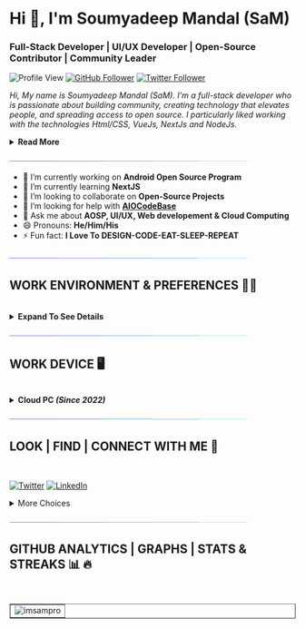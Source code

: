 <h1>Hi 👋, I'm Soumyadeep Mandal (SaM)</h1>
<h3>Full-Stack Developer | UI/UX Developer | Open-Source Contributor | Community Leader</h3>

![Profile View](https://komarev.com/ghpvc/?username=imsampro&style=for-the-badge)
[![GitHub Follower](https://img.shields.io/github/followers/imsampro?logo=github&label=follow%20%40imsampro&style=for-the-badge)](https://github.com/imsampro)
[![Twitter Follower](https://img.shields.io/twitter/follow/imsampro?logo=twitter&style=for-the-badge)](https://twitter.com/imsampro)

<i>Hi, My name is Soumyadeep Mandal (SaM). I'm a full-stack developer who is passionate about building community, creating technology that elevates people, and spreading access to open source. I particularly liked working with the technologies Html/CSS, VueJs, NextJs and NodeJs.</i>

<details>
<summary>
    <b>Read More</b>
</summary>

<br />

<i>I love to contribute to Open Source projects as it motivates me to pay a lot more attention to software design, testing, and documentation. I like to explore new technologies and love to work with them.

I think that every technology has its own strengths and can be used in unique ways, so I like to combine all of my knowledge and abilities to create something new and innovative.</i>

</details>

![Line](./assets/171937799-8fc9e255-9889-4642-9c92-6df85fb86e82.gif)

- 🔭 I’m currently working on **Android Open Source Program**
- 🌱 I’m currently learning **NextJS**
- 👯 I’m looking to collaborate on **Open-Source Projects**
- 🤔 I’m looking for help with **[AIOCodeBase](https://github.com/AIOCodeBase)**
- 💬 Ask me about **AOSP, UI/UX, Web developement & Cloud Computing**
- 😄 Pronouns: **He/Him/His**
- ⚡ Fun fact: **I Love To DESIGN-CODE-EAT-SLEEP-REPEAT**

![Line](./assets/171937799-8fc9e255-9889-4642-9c92-6df85fb86e82.gif)

## **WORK ENVIRONMENT & PREFERENCES 🧑‍💻**

<br>

<details>
<summary>
    <b>Expand To See Details</b> 
</summary>

<br />

### 🎛️ **OPERATING SYSTEM**

[![Windows 11](https://img.shields.io/badge/Windows%2011-00adef?style=for-the-badge&logo=windows&logoColor=ffffff)](https://www.microsoft.com/en-in/software-download/windows10)
[![Ubuntu 20.04 WSL](https://img.shields.io/badge/Ubuntu%2022.04-dd4814?style=for-the-badge&logo=ubuntu&logoColor=ffffff)](https://ubuntu.com/wsl)
[![Android 13](https://img.shields.io/badge/Android%2013-3ddc84?style=for-the-badge&logo=android&logoColor=ffffff)](https://www.android.com/android-13)

### 💾 **DATABASES**

[![AmazonDynamoDB](https://img.shields.io/badge/Amazon%20DynamoDB-4053D6?style=for-the-badge&logo=Amazon%20DynamoDB&logoColor=white)](https://aws.amazon.com/dynamodb/)
[![Firebase](https://img.shields.io/badge/Firebase-039BE5?style=for-the-badge&logo=Firebase&logoColor=white)](https://firebase.google.com/)
[![MongoDB](https://img.shields.io/badge/MongoDB-%234ea94b.svg?style=for-the-badge&logo=mongodb&logoColor=white)](https://www.mongodb.com/)
[![MySQL](https://img.shields.io/badge/mysql-%2300f.svg?style=for-the-badge&logo=mysql&logoColor=white)](https://www.mysql.com/)
[![Postgres](https://img.shields.io/badge/postgres-%23316192.svg?style=for-the-badge&logo=postgresql&logoColor=white)](https://www.postgresql.org/)

### 🎨 **DESIGN**

[![Adobe After Effects](https://img.shields.io/badge/Adobe%20After%20Effects-9999FF.svg?style=for-the-badge&logo=Adobe%20After%20Effects&logoColor=white)](https://www.adobe.com/in/products/aftereffects.html)
[![Adobe Creative Cloud](https://img.shields.io/badge/Adobe%20Creative%20Cloud-DA1F26.svg?style=for-the-badge&logo=Adobe%20Creative%20Cloud&logoColor=white)](https://www.adobe.com/creativecloud.html)
[![Adobe Illustrator](https://img.shields.io/badge/adobe%20illustrator-%23FF9A00.svg?style=for-the-badge&logo=adobe%20illustrator&logoColor=white)](https://www.adobe.com/products/illustrator.html)
[![Adobe Photoshop](https://img.shields.io/badge/adobe%20photoshop-%2331A8FF.svg?style=for-the-badge&logo=adobe%20photoshop&logoColor=white)](https://www.adobe.com/products/photoshop.html)
[![Adobe Premiere Pro](https://img.shields.io/badge/Adobe%20Premiere%20Pro-9999FF.svg?style=for-the-badge&logo=Adobe%20Premiere%20Pro&logoColor=white)](https://www.adobe.com/products/premiere.html)
[]()

### 📚 **FRAMEWORKS PLATFORMS & LIBRARIES**

[![Anaconda](https://img.shields.io/badge/Anaconda-%2344A833.svg?style=for-the-badge&logo=anaconda&logoColor=white)](https://www.anaconda.com/)
[![Angular.js](https://img.shields.io/badge/angular.js-%23E23237.svg?style=for-the-badge&logo=angularjs&logoColor=white)](https://angularjs.org/)
[![Bootstrap](https://img.shields.io/badge/bootstrap-%23563D7C.svg?style=for-the-badge&logo=bootstrap&logoColor=white)](https://getbootstrap.com/)
[![Express.js](https://img.shields.io/badge/express.js-%23404d59.svg?style=for-the-badge&logo=express&logoColor=%2361DAFB)](https://expressjs.com/)
[![Flutter](https://img.shields.io/badge/Flutter-%2302569B.svg?style=for-the-badge&logo=Flutter&logoColor=white)](https://flutter.dev/)
[![Ionic](https://img.shields.io/badge/Ionic-%233880FF.svg?style=for-the-badge&logo=Ionic&logoColor=white)](https://ionic.io/)
[![jQuery](https://img.shields.io/badge/jquery-%230769AD.svg?style=for-the-badge&logo=jquery&logoColor=white)](https://jquery.com/)
[![JWT](https://img.shields.io/badge/JWT-black?style=for-the-badge&logo=JSON%20web%20tokens)](https://jwt.io/)
[![Laravel](https://img.shields.io/badge/laravel-%23FF2D20.svg?style=for-the-badge&logo=laravel&logoColor=white)](https://laravel.com/)
[![NPM](https://img.shields.io/badge/NPM-%23000000.svg?style=for-the-badge&logo=npm&logoColor=white)](https://www.npmjs.com/)
[![NodeJS](https://img.shields.io/badge/node.js-6DA55F?style=for-the-badge&logo=node.js&logoColor=white)](https://nodejs.org/en/)
[![OpenCV](https://img.shields.io/badge/opencv-%23white.svg?style=for-the-badge&logo=opencv&logoColor=white)](https://opencv.org/)
[![React Native](https://img.shields.io/badge/react_native-%2320232a.svg?style=for-the-badge&logo=react&logoColor=%2361DAFB)](https://reactnative.dev/)
[![TailwindCSS](https://img.shields.io/badge/tailwindcss-%2338B2AC.svg?style=for-the-badge&logo=tailwind-css&logoColor=white)](https://tailwindcss.com/)
[![Vue.js](https://img.shields.io/badge/vuejs-%2335495e.svg?style=for-the-badge&logo=vuedotjs&logoColor=%234FC08D)](https://vuejs.org/)
[![Webpack](https://img.shields.io/badge/webpack-%238DD6F9.svg?style=for-the-badge&logo=webpack&logoColor=black)](https://webpack.js.org/)
[![Yarn](https://img.shields.io/badge/yarn-%232C8EBB.svg?style=for-the-badge&logo=yarn&logoColor=white)](https://yarnpkg.com/)

### 🕓 **VERSION CONTROL**

[![Git](https://img.shields.io/badge/git-%23F05033.svg?style=for-the-badge&logo=git&logoColor=white)](https://git-scm.com/)
[![GitHub](https://img.shields.io/badge/github-%23121011.svg?style=for-the-badge&logo=github&logoColor=white)](https://github.com/)
[![GitLab](https://img.shields.io/badge/gitlab-%23181717.svg?style=for-the-badge&logo=gitlab&logoColor=white)](https://gitlab.com/)

### **IDE/EDITOR**

[![Android Studio](https://img.shields.io/badge/Android%20Studio-3DDC84.svg?style=for-the-badge&logo=android-studio&logoColor=white)](https://developer.android.com/studio)
[![Jupyter Notebook](https://img.shields.io/badge/jupyter-%23FA0F00.svg?style=for-the-badge&logo=jupyter&logoColor=white)](https://jupyter.org/)
[![Notepad++](https://img.shields.io/badge/Notepad++-90E59A.svg?style=for-the-badge&logo=notepad%2b%2b&logoColor=black)](https://notepad-plus-plus.org/)
[![Visual Studio Code](https://img.shields.io/badge/Visual%20Studio%20Code-0078d7.svg?style=for-the-badge&logo=visual-studio-code&logoColor=white)](https://github.com/Microsoft/vscode)

### 🌐 **BROWSERS**

[![Brave](https://img.shields.io/badge/Brave-FB542B?style=for-the-badge&logo=Brave&logoColor=white)](https://brave.com/)
[![Edge](https://img.shields.io/badge/Edge-0078D7?style=for-the-badge&logo=Microsoft-edge&logoColor=white)](https://www.microsoft.com/en-us/edge)
[![Firefox](https://img.shields.io/badge/Firefox-FF7139?style=for-the-badge&logo=Firefox-Browser&logoColor=white)](https://www.mozilla.org/en-US/firefox/new/)

### 📂 **CLOUD STORAGE**

[![Google Drive](https://img.shields.io/badge/Google%20Drive-4285F4?style=for-the-badge&logo=googledrive&logoColor=white)](https://drive.google.com/)

### 📋 **SHELL & LANGUAGES**

[![C](https://img.shields.io/badge/c-%2300599C.svg?style=for-the-badge&logo=c&logoColor=white)](https://www.cprogramming.com/)
[![C++](https://img.shields.io/badge/c++-%2300599C.svg?style=for-the-badge&logo=c%2B%2B&logoColor=white)](https://cplusplus.com/)
[![CSS3](https://img.shields.io/badge/css3-%231572B6.svg?style=for-the-badge&logo=css3&logoColor=white)](https://en.wikipedia.org/wiki/CSS)
[![Dart](https://img.shields.io/badge/dart-%230175C2.svg?style=for-the-badge&logo=dart&logoColor=white)](https://dart.dev/)
[![HTML5](https://img.shields.io/badge/html5-%23E34F26.svg?style=for-the-badge&logo=html5&logoColor=white)](https://html.com/)
[![Java](https://img.shields.io/badge/java-%23ED8B00.svg?style=for-the-badge&logo=java&logoColor=white)](https://www.java.com/en/)
[![JavaScript](https://img.shields.io/badge/javascript-%23323330.svg?style=for-the-badge&logo=javascript&logoColor=%23F7DF1E)](https://www.javascript.com/)
[![Kotlin](https://img.shields.io/badge/kotlin-%237F52FF.svg?style=for-the-badge&logo=kotlin&logoColor=white)](https://kotlinlang.org/)
[![Markdown](https://img.shields.io/badge/markdown-%23000000.svg?style=for-the-badge&logo=markdown&logoColor=white)](https://www.markdownguide.org/)
[![PHP](https://img.shields.io/badge/php-%23777BB4.svg?style=for-the-badge&logo=php&logoColor=white)](https://www.php.net/)
[![Python](https://img.shields.io/badge/python-3670A0?style=for-the-badge&logo=python&logoColor=ffdd54)](https://www.python.org/)
[![Shell Script](https://img.shields.io/badge/shell_script-%23121011.svg?style=for-the-badge&logo=gnu-bash&logoColor=white)](https://www.shellscript.sh/)
[![TypeScript](https://img.shields.io/badge/typescript-%23007ACC.svg?style=for-the-badge&logo=typescript&logoColor=white)](https://www.typescriptlang.org/)
[![Windows Terminal](https://img.shields.io/badge/Windows%20Terminal-%234D4D4D.svg?style=for-the-badge&logo=windows-terminal&logoColor=white)](https://github.com/microsoft/terminal)

### 🏢 **Office**

[![Microsoft Excel](https://img.shields.io/badge/Microsoft_Excel-217346?style=for-the-badge&logo=microsoft-excel&logoColor=white)](https://www.microsoft.com/en-us/microsoft-365/excel)
[![Microsoft PowerPoint](https://img.shields.io/badge/Microsoft_PowerPoint-B7472A?style=for-the-badge&logo=microsoft-powerpoint&logoColor=white)](https://www.microsoft.com/en-us/microsoft-365/powerpoint)
[![Microsoft Word](https://img.shields.io/badge/Microsoft_Word-2B579A?style=for-the-badge&logo=microsoft-word&logoColor=white)](https://www.microsoft.com/en-us/microsoft-365/word)

</details>

![Line](./assets/171937799-8fc9e255-9889-4642-9c92-6df85fb86e82.gif)

## **WORK DEVICE** 🖥️

<br />

<details>

<summary>
    <b>Cloud PC <i>(Since 2022)</i></b>
</summary>

<br />

***Note**: Configuration Varies on type of task.*

> **Default Configuration**

- Processor: 8vCPU
- RAM: 64GB
- Storage: 512GB

> **Other Configurations**

- Processor: 2vCPU/4vCPU/8vCPU/16vCPU
- RAM: 32GB/64GB
- Storage: 512GB/1000GB

</details>

![Line](./assets/171937799-8fc9e255-9889-4642-9c92-6df85fb86e82.gif)

## **LOOK | FIND | CONNECT WITH ME** 🤝

<br />

[![Twitter](https://img.shields.io/badge/Twitter-%231DA1F2.svg?style=for-the-badge&logo=Twitter&logoColor=white)](https://twitter.com/imsampro)
[![LinkedIn](https://img.shields.io/badge/linkedin-%230077B5.svg?style=for-the-badge&logo=linkedin&logoColor=white)](https://linkedin.com/in/imsampro)

<details>
<summary>
    More Choices 
</summary>

<br />

[![Facebook](https://img.shields.io/badge/Facebook-%231877F2.svg?style=for-the-badge&logo=Facebook&logoColor=white)](https://facebook.com/imsampro)
[![Instagram](https://img.shields.io/badge/Instagram-%23E4405F.svg?style=for-the-badge&logo=Instagram&logoColor=white)](https://instagram.com/imsampro)
[![Mastodon](https://img.shields.io/badge/-MASTODON-%232B90D9?style=for-the-badge&logo=mastodon&logoColor=white)](https://mastodon.social/@imsampro)
<a rel="me" href="https://mastodon.social/@imsampro"></a>

</details>

![Line](./assets/171937799-8fc9e255-9889-4642-9c92-6df85fb86e82.gif)

## **GITHUB ANALYTICS | GRAPHS | STATS & STREAKS** 📊 🔥

<br />

<table border style="width:100%">
<tr>
<td style="align:center">
<div style="text-align:center">
<img src=http://github-readme-streak-stats.herokuapp.com?user=imsampro&date_format=j%20M%5B%20Y%5D alt=imsampro />
</div>
</td>
</tr>
</table>

<br />
